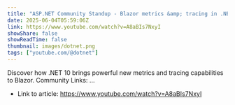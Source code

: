```yaml
---
title: "ASP.NET Community Standup - Blazor metrics &amp; tracing in .NET 10"
date: 2025-06-04T05:59:06Z
link: https://www.youtube.com/watch?v=A8aBIs7NxyI
showShare: false
showReadTime: false
thumbnail: images/dotnet.png
tags: ["youtube.com/@dotnet"]
---
```

Discover how .NET 10 brings powerful new metrics and tracing capabilities to Blazor. Community Links: ...

- Link to article: https://www.youtube.com/watch?v=A8aBIs7NxyI